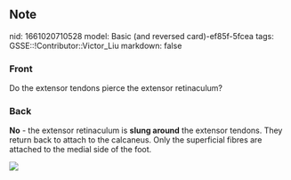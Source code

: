 ## Note
nid: 1661020710528
model: Basic (and reversed card)-ef85f-5fcea
tags: GSSE::!Contributor::Victor_Liu
markdown: false

### Front
Do the extensor tendons pierce the extensor retinaculum?

### Back
<b>No</b> - the extensor retinaculum is <b>slung around</b> the
extensor tendons. They return back to attach to the calcaneus. Only
the superficial fibres are attached to the medial side of the foot.
<div><img src=
"paste-90c89318bd5939f9cc47928c0eb812033f47c95a.jpg"></div>
